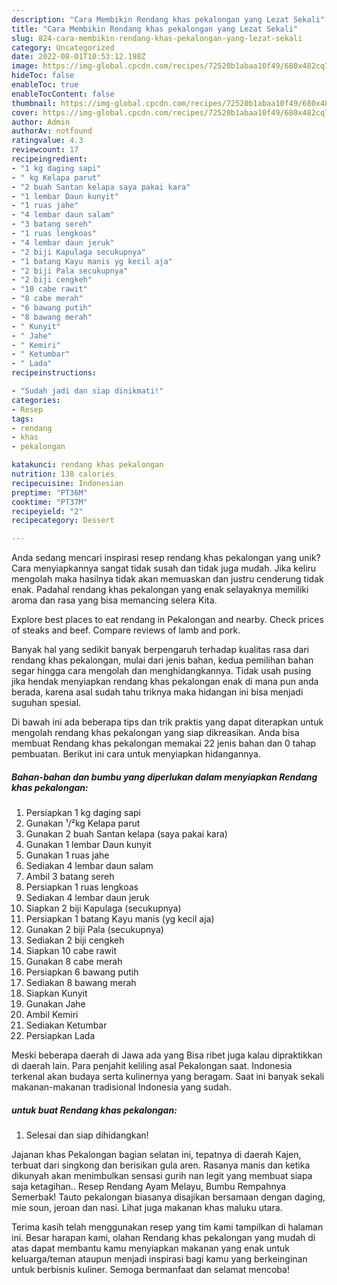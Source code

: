 ```yaml
---
description: "Cara Membikin Rendang khas pekalongan yang Lezat Sekali"
title: "Cara Membikin Rendang khas pekalongan yang Lezat Sekali"
slug: 824-cara-membikin-rendang-khas-pekalongan-yang-lezat-sekali
category: Uncategorized
date: 2022-08-01T10:53:12.198Z
image: https://img-global.cpcdn.com/recipes/72520b1abaa10f49/680x482cq70/rendang-khas-pekalongan-foto-resep-utama.jpg
hideToc: false
enableToc: true
enableTocContent: false
thumbnail: https://img-global.cpcdn.com/recipes/72520b1abaa10f49/680x482cq70/rendang-khas-pekalongan-foto-resep-utama.jpg
cover: https://img-global.cpcdn.com/recipes/72520b1abaa10f49/680x482cq70/rendang-khas-pekalongan-foto-resep-utama.jpg
author: Admin
authorAv: notfound
ratingvalue: 4.3
reviewcount: 17
recipeingredient:
- "1 kg daging sapi"
- " kg Kelapa parut"
- "2 buah Santan kelapa saya pakai kara"
- "1 lembar Daun kunyit"
- "1 ruas jahe"
- "4 lembar daun salam"
- "3 batang sereh"
- "1 ruas lengkoas"
- "4 lembar daun jeruk"
- "2 biji Kapulaga secukupnya"
- "1 batang Kayu manis yg kecil aja"
- "2 biji Pala secukupnya"
- "2 biji cengkeh"
- "10 cabe rawit"
- "8 cabe merah"
- "6 bawang putih"
- "8 bawang merah"
- " Kunyit"
- " Jahe"
- " Kemiri"
- " Ketumbar"
- " Lada"
recipeinstructions:

- "Sudah jadi dan siap dinikmati!"
categories:
- Resep
tags:
- rendang
- khas
- pekalongan

katakunci: rendang khas pekalongan 
nutrition: 138 calories
recipecuisine: Indonesian
preptime: "PT36M"
cooktime: "PT37M"
recipeyield: "2"
recipecategory: Dessert

---
```





Anda sedang mencari inspirasi resep rendang khas pekalongan yang unik? Cara menyiapkannya sangat tidak susah dan tidak juga mudah. Jika keliru mengolah maka hasilnya tidak akan memuaskan dan justru cenderung tidak enak. Padahal rendang khas pekalongan yang enak selayaknya memiliki aroma dan rasa yang bisa memancing selera Kita.





Explore best places to eat rendang in Pekalongan and nearby. Check prices of steaks and beef. Compare reviews of lamb and pork.

Banyak hal yang sedikit banyak berpengaruh terhadap kualitas rasa dari rendang khas pekalongan, mulai dari jenis bahan, kedua pemilihan bahan segar hingga cara mengolah dan menghidangkannya. Tidak usah pusing jika hendak menyiapkan rendang khas pekalongan enak di mana pun anda berada, karena asal sudah tahu triknya maka hidangan ini bisa menjadi suguhan spesial.






Di bawah ini ada beberapa tips dan trik praktis yang dapat diterapkan untuk mengolah rendang khas pekalongan yang siap dikreasikan. Anda bisa membuat Rendang khas pekalongan memakai 22 jenis bahan dan 0 tahap pembuatan. Berikut ini cara untuk menyiapkan hidangannya.

<!--inarticleads1-->

##### Bahan-bahan dan bumbu yang diperlukan dalam menyiapkan Rendang khas pekalongan:

1. Persiapkan 1 kg daging sapi
1. Gunakan  ¹/²kg Kelapa parut
1. Gunakan 2 buah Santan kelapa (saya pakai kara)
1. Gunakan 1 lembar Daun kunyit
1. Gunakan 1 ruas jahe
1. Sediakan 4 lembar daun salam
1. Ambil 3 batang sereh
1. Persiapkan 1 ruas lengkoas
1. Sediakan 4 lembar daun jeruk
1. Siapkan 2 biji Kapulaga (secukupnya)
1. Persiapkan 1 batang Kayu manis (yg kecil aja)
1. Gunakan 2 biji Pala (secukupnya)
1. Sediakan 2 biji cengkeh
1. Siapkan 10 cabe rawit
1. Gunakan 8 cabe merah
1. Persiapkan 6 bawang putih
1. Sediakan 8 bawang merah
1. Siapkan  Kunyit
1. Gunakan  Jahe
1. Ambil  Kemiri
1. Sediakan  Ketumbar
1. Persiapkan  Lada


Meski beberapa daerah di Jawa ada yang Bisa ribet juga kalau dipraktikkan di daerah lain. Para penjahit keliling asal Pekalongan saat. Indonesia terkenal akan budaya serta kulinernya yang beragam. Saat ini banyak sekali makanan-makanan tradisional Indonesia yang sudah. 

<!--inarticleads2-->

#####  untuk buat Rendang khas pekalongan:


1. Selesai dan siap dihidangkan!

Jajanan khas Pekalongan bagian selatan ini, tepatnya di daerah Kajen, terbuat dari singkong dan berisikan gula aren. Rasanya manis dan ketika dikunyah akan menimbulkan sensasi gurih nan legit yang membuat siapa saja ketagihan.. Resep Rendang Ayam Melayu, Bumbu Rempahnya Semerbak! Tauto pekalongan biasanya disajikan bersamaan dengan daging, mie soun, jeroan dan nasi. Lihat juga makanan khas maluku utara. 

Terima kasih telah menggunakan resep yang tim kami tampilkan di halaman ini. Besar harapan kami, olahan Rendang khas pekalongan yang mudah di atas dapat membantu kamu menyiapkan makanan yang enak untuk keluarga/teman ataupun menjadi inspirasi bagi kamu yang berkeinginan untuk berbisnis kuliner. Semoga bermanfaat dan selamat mencoba!
